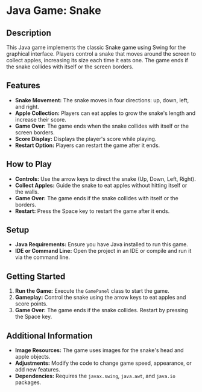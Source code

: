 # Java Game: Snake

## Description

This Java game implements the classic Snake game using Swing for the graphical interface. Players control a snake that moves around the screen to collect apples, increasing its size each time it eats one. The game ends if the snake collides with itself or the screen borders. 

## Features

- **Snake Movement:** The snake moves in four directions: up, down, left, and right.
- **Apple Collection:** Players can eat apples to grow the snake's length and increase their score.
- **Game Over:** The game ends when the snake collides with itself or the screen borders.
- **Score Display:** Displays the player's score while playing.
- **Restart Option:** Players can restart the game after it ends.

## How to Play

- **Controls:** Use the arrow keys to direct the snake (Up, Down, Left, Right).
- **Collect Apples:** Guide the snake to eat apples without hitting itself or the walls.
- **Game Over:** The game ends if the snake collides with itself or the borders.
- **Restart:** Press the Space key to restart the game after it ends.

## Setup

- **Java Requirements:** Ensure you have Java installed to run this game.
- **IDE or Command Line:** Open the project in an IDE or compile and run it via the command line.

## Getting Started

1. **Run the Game:** Execute the `GamePanel` class to start the game.
2. **Gameplay:** Control the snake using the arrow keys to eat apples and score points.
3. **Game Over:** The game ends if the snake collides. Restart by pressing the Space key.

## Additional Information

- **Image Resources:** The game uses images for the snake's head and apple objects.
- **Adjustments:** Modify the code to change game speed, appearance, or add new features.
- **Dependencies:** Requires the `javax.swing`, `java.awt`, and `java.io` packages.

